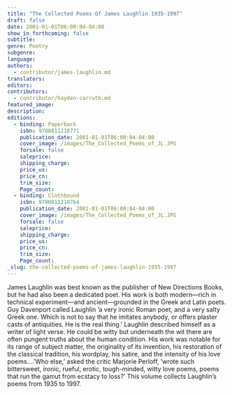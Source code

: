 ```yaml
---
title: "The Collected Poems Of James Laughlin 1935-1997"
draft: false
date: 2001-01-01T06:00:04-04:00
show_in_forthcoming: false
subtitle:
genre: Poetry
subgenre:
language:
authors:
  - contributor/james-laughlin.md
translators:
editors:
contributors:
  - contributor/hayden-carruth.md
featured_image:
description:
editions:
  - binding: Paperback
    isbn: 9780811218771
    publication_date: 2001-01-01T06:00:04-04:00
    cover_image: /images/The_Collected_Poems_of_JL.JPG
    forsale: false
    saleprice:
    shipping_charge:
    price_us:
    price_cn:
    trim_size:
    Page_count:
  - binding: Clothbound
    isbn: 9780811218764
    publication_date: 2001-01-01T06:00:04-04:00
    cover_image: /images/The_Collected_Poems_of_JL.JPG
    forsale: false
    saleprice:
    shipping_charge:
    price_us:
    price_cn:
    trim_size:
    Page_count:
_slug: the-collected-poems-of-james-laughlin-1935-1997
---
```


James Laughlin was best known as the publisher of New Directions Books, but he had also been a dedicated poet. His work is both modern—rich in technical experiment—and ancient—grounded in the Greek and Latin poets. Guy Davenport called Laughlin ’a very ironic Roman poet, and a very salty Greek one. Which is not to say that he imitates anybody, or offers plaster casts of antiquities. He is the real thing.’ Laughlin described himself as a writer of light verse. He could be witty but underneath the wit there are often pungent truths about the human condition. His work was notable for its range of subject matter, the originality of its invention, his restoration of the classical tradition, his wordplay, his satire, and the intensity of his love poems....’Who else,’ asked the critic Marjorie Perloff, ’wrote such bittersweet, ironic, rueful, erotic, tough-minded, witty love poems, poems that run the gamut from ecstacy to loss?’ This volume collects Laughlin’s poems from 1935 to 1997.

